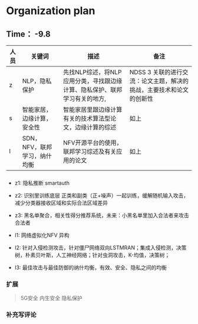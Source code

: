 # Organization plan

## Time： -9.8

| 人员 | 关键词 | 描述 | 备注 |
| ----| ---| ---| --|
|z|NLP，隐私保护|先找NLP综述，将NLP应用分类，寻找跟边缘计算、隐私保护、联邦学习有关的地方, |NDSS 3 关联的进行交流：论文主题，解决的挑战，主要技术和论文的创新性|
|s|智能家居，边缘计算，安全性|智能家居里跟边缘计算有关的技术算法型论文，边缘计算的综述| 如上|
|l|SDN，NFV，联邦学习，纳什均衡|NFV开源平台的使用，联邦学习综述及有关应用的论文|如上|


###
* z1: 隐私推断 smartauth 
* z2: 识别里训练底层 正类和副类（正+噪声）一起训练，缓解随机输入攻击，减少分类器接收区域和实际合法区域差异
* z3: 黑名单聚合，相关性得分推荐系统，未来：小黑名单里加入合法者来攻击合法者
  
* l1: 网络虚拟化NFV 异构
* l2: 针对入侵检测攻击，针对僵尸网络双向LSTMRAN；集成入侵检测，决策树，朴素贝叶斯，人工神经网络；针对虫洞攻击，K-均值，决策树；
* l3: 最佳攻击与最佳防御的纳什均衡，有效、安全、隐私之间的均衡

### 扩展
> 5G安全 内生安全 隐私保护

### 补充写评论
